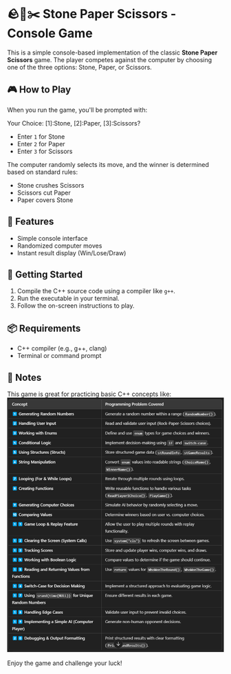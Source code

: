 # 🪨📄✂️ Stone Paper Scissors - Console Game

This is a simple console-based implementation of the classic **Stone Paper Scissors** game. The player competes against the computer by choosing one of the three options: Stone, Paper, or Scissors.

## 🎮 How to Play

When you run the game, you'll be prompted with:

Your Choice: [1]:Stone, [2]:Paper, [3]:Scissors?


- Enter `1` for Stone
- Enter `2` for Paper
- Enter `3` for Scissors

The computer randomly selects its move, and the winner is determined based on standard rules:
- Stone crushes Scissors
- Scissors cut Paper
- Paper covers Stone

## 🧠 Features

- Simple console interface
- Randomized computer moves
- Instant result display (Win/Lose/Draw)

## 🚀 Getting Started

1. Compile the C++ source code using a compiler like `g++`.
2. Run the executable in your terminal.
3. Follow the on-screen instructions to play.

## 📦 Requirements

- C++ compiler (e.g., g++, clang)
- Terminal or command prompt

## 📌 Notes

This game is great for practicing basic C++ concepts like:
![projetCovers](/projectCovers.png)

Enjoy the game and challenge your luck!
